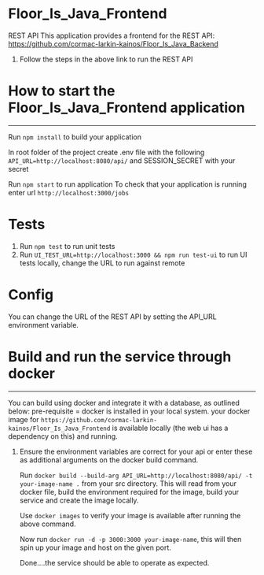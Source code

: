 # Floor_Is_Java_Frontend

REST API
This application provides a frontend for the REST API: https://github.com/cormac-larkin-kainos/Floor_Is_Java_Backend

1. Follow the steps in the above link to run the REST API

# How to start the Floor_Is_Java_Frontend application
---
Run `npm install` to build your application

In root folder of the project create .env file with the following `API_URL=http://localhost:8080/api/` and SESSION_SECRET with your secret

Run `npm start` to run application
To check that your application is running enter url `http://localhost:3000/jobs`

# Tests

1. Run `npm test` to run unit tests
2. Run `UI_TEST_URL=http://localhost:3000 && npm run test-ui` to run UI tests locally, change the URL to run against remote

# Config

You can change the URL of the REST API by setting the API_URL environment variable.


# Build and run the service through docker
---

You can build using docker and integrate it with a database, as outlined below:
pre-requisite = docker is installed in your local system.
               your docker image for `https://github.com/cormac-larkin-kainos/Floor_Is_Java_Frontend` is 
                available locally (the web ui has a dependency on this) and running.

1.  Ensure the environment variables are correct for your api or enter these as 
    additional arguments on the docker build command.

    Run `docker build --build-arg API_URL=http://localhost:8080/api/ -t your-image-name .` from your src directory.
    This will read from your docker file, build the environment required for the 
    image, build your service and create the image locally.
    
    Use `docker images` to verify your image is available after running the above command.
    
    Now run `docker run -d -p 3000:3000 your-image-name`, this will then spin up your image and host on the given port.
    
    Done....the service should be able to operate as expected.      
    